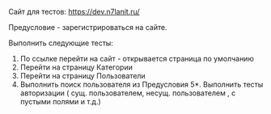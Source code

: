 Сайт для тестов: https://dev.n7lanit.ru/

Предусловие - зарегистрироваться на сайте.

Выполнить следующие тесты:
1. По ссылке перейти на сайт - открывается страница по умолчанию 
2. Перейти на страницу Категории
3. Перейти на страницу Пользователи
4. Выполнить поиск пользователя из Предусловия
5*. Выполнить тесты авторизации ( сущ. пользователем, несущ. пользователем , с пустыми полями и т.д.)